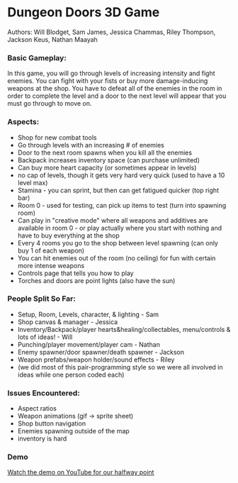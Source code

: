 # Dungeon Doors 3D Game

Authors: Will Blodget, Sam James, Jessica Chammas, Riley Thompson, Jackson Keus, Nathan Maayah

### Basic Gameplay:
In this game, you will go through levels of increasing intensity and fight enemies. You can fight with your fists or buy more damage-inducing weapons at the shop. You have to defeat all of the enemies in the room in order to complete the level and a door to the next level will appear that you must go through to move on.

### Aspects:
- Shop for new combat tools
- Go through levels with an increasing # of enemies
- Door to the next room spawns when you kill all the enemies
- Backpack increases inventory space (can purchase unlimited)
- Can buy more heart capacity (or sometimes appear in levels)
- no cap of levels, though it gets very hard very quick (used to have a 10 level max)
- Stamina - you can sprint, but then can get fatigued quicker (top right bar)
- Room 0 - used for testing, can pick up items to test (turn into spawning room)
- Can play in "creative mode" where all weapons and additives are available in room 0
      - or play actually where you start with nothing and have to buy everything at the shop
- Every 4 rooms you go to the shop between level spawning (can only buy 1 of each weapon)
- You can hit enemies out of the room (no ceiling) for fun with certain more intense weapons
- Controls page that tells you how to play
- Torches and doors are point lights (also have the sun)

### People Split So Far:
- Setup, Room, Levels, character, & lighting - Sam
- Shop canvas & manager - Jessica
- Inventory/Backpack/player hearts&healing/collectables, menu/controls & lots of ideas! - Will
- Punching/player movement/player cam - Nathan
- Enemy spawner/door spawner/death spawner - Jackson 
- Weapon prefabs/weapon holder/sound effects - Riley
- (we did most of this pair-programming style so we were all involved in ideas while one person coded each)

### Issues Encountered:
- Aspect ratios
- Weapon animations (gif -> sprite sheet)
- Shop button navigation
- Enemies spawning outside of the map
- inventory is hard

### Demo
[Watch the demo on YouTube for our halfway point](https://www.youtube.com/watch?v=B6HMQzisbeg)
